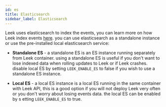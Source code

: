 ```yaml
---
id: es
title: Elasticsearch
sidebar_label: Elasticsearch
---
```


Leek uses elasticsearch to index the events, you can learn more on how Leek index events [here](http://localhost:3000/docs/architecture/indexing). 
you can use elasticsearch as a standalone instance or use the pre-installed local elasticsearch service:

- **Standalone ES** - a standalone ES is an ES instance running separately from Leek container. using a standalone ES is 
useful if you don't want to lose indexed data when rolling updates to Leek or if Leek crashes. disable
local ES by setting `LEEK_ENABLE_ES` to false if you wish to use a standalone ES instance.

- **Local ES** - a local ES instance is a local ES running in the same container with Leek API, this is a good option 
if you will not deploy Leek very often or you don't worry about losing events data. the local ES can be enabled by s
etting  `LEEK_ENABLE_ES` to true.
